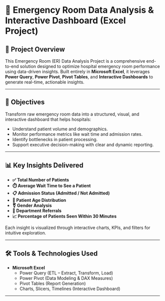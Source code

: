 # 🏥 Emergency Room Data Analysis & Interactive Dashboard (Excel Project)

## 📌 Project Overview

This Emergency Room (ER) Data Analysis Project is a comprehensive end-to-end solution designed to optimize hospital emergency room performance using data-driven insights. Built entirely in **Microsoft Excel**, it leverages **Power Query**, **Power Pivot**, **Pivot Tables**, and **Interactive Dashboards** to generate real-time, actionable insights.

---

## 🎯 Objectives

Transform raw emergency room data into a structured, visual, and interactive dashboard that helps hospitals:

- Understand patient volume and demographics.
- Monitor performance metrics like wait time and admission rates.
- Identify bottlenecks in patient processing.
- Support executive decision-making with clear and dynamic reporting.

---

## 📊 Key Insights Delivered

- **✅ Total Number of Patients**
- **⏱️ Average Wait Time to See a Patient**
- **📋 Admission Status (Admitted / Not Admitted)**
- **👥 Patient Age Distribution**
- **⚧️ Gender Analysis**
- **🏥 Department Referrals**
- **📈 Percentage of Patients Seen Within 30 Minutes**

Each insight is visualized through interactive charts, KPIs, and filters for intuitive exploration.

---

## 🛠️ Tools & Technologies Used

- **Microsoft Excel**
  - Power Query (ETL – Extract, Transform, Load)
  - Power Pivot (Data Modeling & DAX Measures)
  - Pivot Tables (Report Generation)
  - Charts, Slicers, Timelines (Interactive Dashboard)

---



